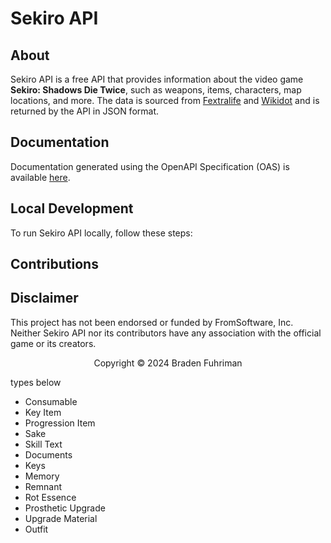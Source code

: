 # Sekiro API

## About

Sekiro API is a free API that provides information about the video game **Sekiro: Shadows Die Twice**, such as weapons, items, characters, map locations, and more. The data is sourced from [Fextralife](https://sekiroshadowsdietwice.wiki.fextralife.com/Sekiro+Shadows+Die+Twice+Wiki) and [Wikidot](http://sekirothegame.wikidot.com/) and is returned by the API in JSON format.

## Documentation

Documentation generated using the OpenAPI Specification (OAS) is available [here](http://sekiroapi.com/).

## Local Development

To run Sekiro API locally, follow these steps:

## Contributions

## Disclaimer

This project has not been endorsed or funded by FromSoftware, Inc. Neither Sekiro API nor its contributors have any association with the official game or its creators.

<div align="center">

  <p>Copyright &copy; 2024 Braden Fuhriman</p>

</div>

types below
- Consumable
- Key Item
- Progression Item
- Sake
- Skill Text
- Documents
- Keys
- Memory
- Remnant
- Rot Essence
- Prosthetic Upgrade
- Upgrade Material
- Outfit